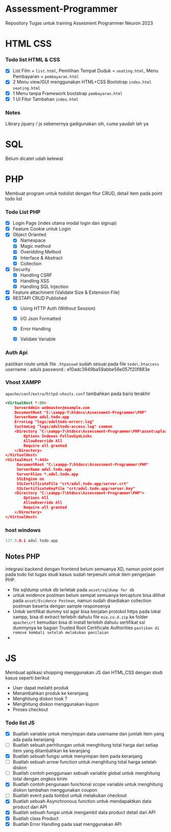 # Assessment-Programmer
Repository Tugas untuk training Assesment Programmer Neuron 2023

# HTML CSS
### Todo list HTML & CSS
- [x] List Film = ``list.html``, Pemilihan Tempat Duduk = ``seating.html``, Menu Pembayaran = ``pembayaran.html``
- [x] 2 Menu view/GUI menggunakan HTML+CSS Bootstrap ``index.html`` ``seating.html``
- [x] 1 Menu tanpa Framework bootstrap ``pembayaran.html``
- [x] 1 UI Fitur Tambahan ``index.html``

### Notes
Library jquery / js sebenernya gadigunakan sih, cuma yaudah lah ya

# SQL
Belum dicatet udah kelewat

# PHP
Membuat program untuk todolist dengan fitur CRUD, detail item pada point todo list
### Todo List PHP
- [x] Login Page (index utama modal login dan signup)
- [x] Feature Cookie untuk Login
- [x] Object Oriented
    - [x] Namespace
    - [x] Magic method
    - [x] Overidding Method
    - [x] Interface & Abstract
    - [x] Collection
- [x] Security
    - [x] Handling CSRF
    - [x] Handling XSS
    - [x] Handling SQL Injection
- [x] Feature attachment (Validate Size & Extension File)
- [x] RESTAPI CRUD Published
    - [x] Using HTTP Auth (Without Session)
    - [x] I/O Json Formatted
    - [x] Error Handling
    - [x] Validate Variable


### Auth Api
pastikan route untuk file ``.htpasswd`` sudah sesuai pada file ``todo\.htaccess``
username : aduls
password : e10adc3949ba59abbe56e057f20f883e

### Vhost XAMPP
``apache/conf/extra/httpd-vhosts.conf`` tambahkan pada baris terakhir
```xml
<VirtualHost *:80>
    ServerAdmin webmaster@example.com
    DocumentRoot "C:\xampp-7\htdocs\Assessment-Programmer\PHP"
    ServerName adul.todo.app
    ErrorLog "logs/adultodo-errorr.log"
    CustomLog "logs/adultodo-access.log" common
    <Directory "C:\xampp-7\htdocs\Assessment-Programmer\PHP\asset\uploads">
        Options Indexes FollowSymLinks
        AllowOverride All
        Require all granted
    </Directory>
</VirtualHost>
<VirtualHost *:443>
     DocumentRoot "C:\xampp-7\htdocs\Assessment-Programmer\PHP"
     ServerName adul.todo.app
     ServerAlias *.adul.todo.app
     SSLEngine on
     SSLCertificateFile "crt/adul.todo.app/server.crt"
     SSLCertificateKeyFile "crt/adul.todo.app/server.key"
 	<Directory "C:\xampp-7\htdocs\Assessment-Programmer\PHP">
        Options All
        AllowOverride All
        Require all granted
    </Directory>
</VirtualHost>

```

### host windows

```c++
127.0.0.1 adul.todo.app
```

## Notes PHP
integrasi backend dengan frontend belum semuanya XD,
namun point point pada todo list tugas studi kasus sudah terpenuhi untuk item pengerjaan PHP.
- file sqldump untuk db terletak pada ``asset/sqldump for db``
- untuk evidence postman belum sempat semuanya tercapture bisa dilihat pada ``asset/Evidence Postman``, namun sudah disediakan collection postman beserta dengan sample responsenya
- Untuk sertifikat dummy ssl agar bisa berjalan protokol https pada lokal xampp,  bisa di extract terlebih dahulu file ``mia.co.d.zip`` ke folder ``apache\crt`` kemudian bisa di install terlebih dahulu sertifikat ssl dummynya ke bagian Trusted Root Certificate Authorities ``pastikan di remove kembali setelah melakukan penilaian``
- 


# JS
Membuat aplikasi shopping menggunakan JS dan HTML,CSS dengan studi kasus seperti berikut  
- User dapat meilaht produk
- Menambahkan produk ke keranjang
- Menghitung diskon took ?
- Menghitung diskon menggunakan kupon
- Proses checkout

### Todo list JS
- [x] Buatlah variable untuk menyimpan data username dan jumlah item yang ada pada keranjang
- [ ] Buatlah sebuah perhitungan untuk menghitung total harga dari setiap item yang ditambahkan ke keranjang
- [x] Buatlah sebuah fungsi untuk menyimpan item pada keranjang
- [ ] Buatlah sebuah arrow function untuk menghitung total harga setelah diskon 
- [ ] Buatlah contoh penggunaan sebuah variable global untuk menghitung total dengan ongkos kirim
- [x] Buatlah contoh pengunaan functional scope variable untuk menghitung diskon tambahan menggunakan coupon
- [ ] Buatlah event pada tombol untuk melakukan checkout
- [x] Buatlah sebuah Asynchronous function untuk mendapaktkan data product dari API
- [x] Buatlah sebuah fungsi untuk mengambil data product detail dari API
- [x] Buatlah class Product
- [x] Buatlah Error Handling pada saat menggunakan API
